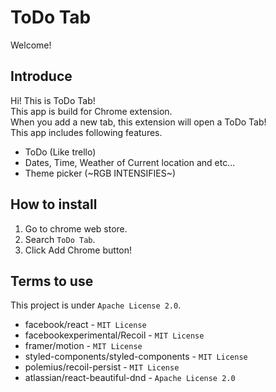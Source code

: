 # ToDo Tab
Welcome!

## Introduce
Hi! This is ToDo Tab!\
This app is build for Chrome extension.\
When you add a new tab, this extension will open a ToDo Tab!\
This app includes following features.
- ToDo (Like trello)
- Dates, Time, Weather of Current location and etc...
- Theme picker (~RGB INTENSIFIES~)

## How to install
1. Go to chrome web store.
2. Search `ToDo Tab`.
3. Click Add Chrome button!

## Terms to use
This project is under `Apache License 2.0`.

- facebook/react - `MIT License`
- facebookexperimental/Recoil - `MIT License`
- framer/motion - `MIT License`
- styled-components/styled-components - `MIT License`
- polemius/recoil-persist - `MIT License`
- atlassian/react-beautiful-dnd - `Apache License 2.0`
